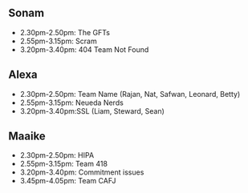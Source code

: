 ## Sonam
- 2.30pm-2.50pm: The GFTs
- 2.55pm-3.15pm: Scram
- 3.20pm-3.40pm: 404 Team Not Found

## Alexa
- 2.30pm-2.50pm: Team Name (Rajan, Nat, Safwan, Leonard, Betty)
- 2.55pm-3.15pm: Neueda Nerds
- 3.20pm-3.40pm:SSL (Liam, Steward, Sean)

## Maaike
- 2.30pm-2.50pm: HIPA
- 2.55pm-3.15pm: Team 418
- 3.20pm-3.40pm: Commitment issues
- 3.45pm-4.05pm: Team CAFJ
